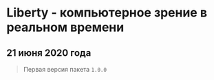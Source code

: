 # Liberty - компьютерное зрение в реальном времени

## 21 июня 2020 года

> Первая версия пакета `1.0.0`
